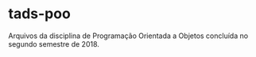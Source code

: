 # tads-poo

Arquivos da disciplina de Programação Orientada a Objetos concluída no segundo semestre de 2018.
